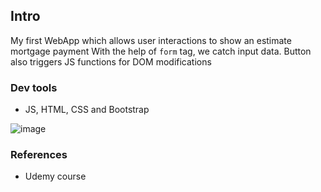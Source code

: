 ## Intro
My first WebApp which allows user interactions to show an estimate mortgage payment
With the help of `form` tag, we catch input data. Button also triggers JS functions for DOM modifications

### Dev tools
- JS, HTML, CSS and Bootstrap

 ![image](https://github.com/user-attachments/assets/92912e95-39a0-4674-8124-3d8f4062c2a5)

### References
- Udemy course
